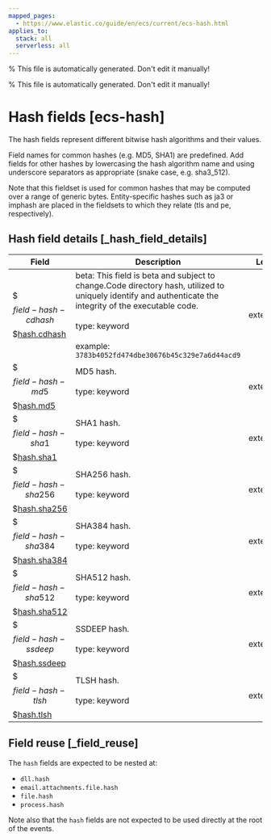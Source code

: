 ```yaml
---
mapped_pages:
  - https://www.elastic.co/guide/en/ecs/current/ecs-hash.html
applies_to:
  stack: all
  serverless: all
---
```

% This file is automatically generated. Don't edit it manually!

% This file is automatically generated. Don't edit it manually!

# Hash fields [ecs-hash]

The hash fields represent different bitwise hash algorithms and their values.

Field names for common hashes (e.g. MD5, SHA1) are predefined. Add fields for other hashes by lowercasing the hash algorithm name and using underscore separators as appropriate (snake case, e.g. sha3_512).

Note that this fieldset is used for common hashes that may be computed over a range of generic bytes. Entity-specific hashes such as ja3 or imphash are placed in the fieldsets to which they relate (tls and pe, respectively).

## Hash field details [_hash_field_details]

| Field | Description | Level |
| --- | --- | --- |
| $$$field-hash-cdhash$$$[hash.cdhash](#field-hash-cdhash) |beta: This field is beta and subject to change.Code directory hash, utilized to uniquely identify and authenticate the integrity of the executable code.<br><br>type: keyword<br><br>example: `3783b4052fd474dbe30676b45c329e7a6d44acd9`<br>| extended |
| $$$field-hash-md5$$$[hash.md5](#field-hash-md5) |MD5 hash.<br><br>type: keyword<br><br>| extended |
| $$$field-hash-sha1$$$[hash.sha1](#field-hash-sha1) |SHA1 hash.<br><br>type: keyword<br><br>| extended |
| $$$field-hash-sha256$$$[hash.sha256](#field-hash-sha256) |SHA256 hash.<br><br>type: keyword<br><br>| extended |
| $$$field-hash-sha384$$$[hash.sha384](#field-hash-sha384) |SHA384 hash.<br><br>type: keyword<br><br>| extended |
| $$$field-hash-sha512$$$[hash.sha512](#field-hash-sha512) |SHA512 hash.<br><br>type: keyword<br><br>| extended |
| $$$field-hash-ssdeep$$$[hash.ssdeep](#field-hash-ssdeep) |SSDEEP hash.<br><br>type: keyword<br><br>| extended |
| $$$field-hash-tlsh$$$[hash.tlsh](#field-hash-tlsh) |TLSH hash.<br><br>type: keyword<br><br>| extended |

## Field reuse [_field_reuse]

The `hash` fields are expected to be nested at:

* `dll.hash`
* `email.attachments.file.hash`
* `file.hash`
* `process.hash`

Note also that the `hash` fields are not expected to be used directly at the root of the events.
